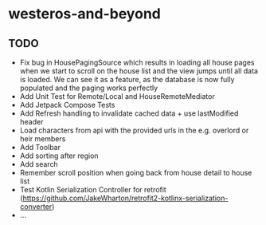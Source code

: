 # westeros-and-beyond
## TODO
* Fix bug in HousePagingSource which results in loading all house pages when we start to scroll on 
the house list and the view jumps until all data is loaded. We can see it as a feature, as the 
database is now fully populated and the paging works perfectly 
* Add Unit Test for Remote/Local and HouseRemoteMediator
* Add Jetpack Compose Tests
* Add Refresh handling to invalidate cached data + use lastModified header
* Load characters from api with the provided urls in the e.g. overlord or heir members
* Add Toolbar
* Add sorting after region
* Add search
* Remember scroll position when going back from house detail to house list
* Test Kotlin Serialization Controller for retrofit (https://github.com/JakeWharton/retrofit2-kotlinx-serialization-converter)
* ... 